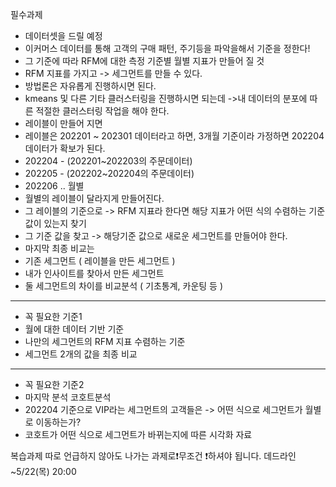 필수과제

- 데이터셋을 드릴 예정
- 이커머스 데이터를 통해 고객의 구매 패턴, 주기등을 파악을해서 기준을 정한다!
- 그 기준에 따라 RFM에 대한 측정 기준별 월별 지표가 만들어 질 것
- RFM 지표를 가지고 -> 세그먼트를 만들 수 있다.
- 방법론은 자유롭게 진행하시면 된다.
- kmeans 및 다른 기타 클러스터링을 진행하시면 되는데 ->내 데이터의 분포에 따른 적절한 클러스터링 작업을 해야 한다.
- 레이블이 만들어 지면
- 레이블은 202201 ~ 202301 데이터라고 하면, 3개월 기준이라 가정하면 202204 데이터가 확보가 된다.
- 202204 - (202201~202203의 주문데이터)
- 202205 - (202202~202204의 주문데이터)
- 202206 .. 월별
- 월별의 레이블이 달라지게 만들어진다.
- 그 레이블의 기준으로 -> RFM 지표라 한다면 해당 지표가 어떤 식의 수렴하는 기준 값이 있는지 찾기
- 그 기준 값을 찾고 -> 해당기준 값으로 새로운 세그먼트를 만들어야 한다.
- 마지막 최종 비교는
- 기존 세그먼트 ( 레이블을 만든 세그먼트 )
- 내가 인사이트를 찾아서 만든 세그먼트
- 둘 세그먼트의 차이를 비교분석 ( 기초통계, 카운팅 등 )

---

- 꼭 필요한 기준1
- 월에 대한 데이터 기반 기준
- 나만의 세그먼트의 RFM 지표 수렴하는 기준
- 세그먼트 2개의 값을 최종 비교

---

- 꼭 필요한 기준2
- 마지막 분석 코호트분석
- 202204 기준으로 VIP라는 세그먼트의 고객들은 -> 어떤 식으로 세그먼트가 월별로 이동하는가?
- 코호트가 어떤 식으로 세그먼트가 바뀌는지에 따른 시각화 자료

복습과제
따로 언급하지 않아도 나가는 과제로❗무조건 ❗하셔야 됩니다.
데드라인 ~5/22(목) 20:00
